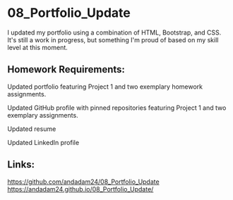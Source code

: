 # 08_Portfolio_Update
I updated my portfolio using a combination of HTML, Bootstrap, and CSS. It's still a work in progress, but something I'm proud of based on my skill level at this moment. 

## Homework Requirements:
Updated portfolio featuring Project 1 and two exemplary homework assignments.

Updated GitHub profile with pinned repositories featuring Project 1 and two exemplary assignments.

Updated resume

Updated LinkedIn profile

## Links:
https://github.com/andadam24/08_Portfolio_Update
https://andadam24.github.io/08_Portfolio_Update/
